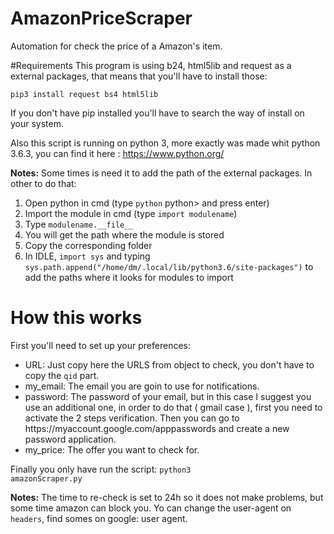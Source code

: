 # AmazonPriceScraper
Automation for check the price of a Amazon's item.

#Requirements
This program is using b24, html5lib and 
request as a external packages, 
that means that you'll have to 
install those:

<code>pip3 install request bs4 html5lib</code>

If you don't have pip installed you'll
have to search the way of install
on your system.

Also this script is running on 
python 3, more exactly was made
whit python 3.6.3, you can find
it here : https://www.python.org/

**Notes:** Some times is need it
to add the path of the external
packages. In other to do that:

<ol>
    <li>Open python in cmd (type <code>python</code> python> and press enter)</li>
    <li>Import the module in cmd (type <code>import modulename</code>)</li>
    <li>Type <code>modulename.__file__</code></li>
    <li>You will get the path where the module is stored</li>
    <li>Copy the corresponding folder</li>
    <li>In IDLE, <code>import sys</code> and typing <code>sys.path.append("/home/dm/.local/lib/python3.6/site-packages")</code> to add the paths where it looks for modules to import</li>
</ol>

# How this works

First you'll need to set up your
preferences:
<ul>
<li>URL: Just copy here the URLS from
object to check, you don't have
to copy the <code>qid</code> part.</li>

<li>my_email: The email you are goin to
use for notifications.</li>

<li>password: The password of your email,
but in this case I suggest you use
an additional one, in order to do that
( gmail case ), first you need to
activate the 2 steps verification.
Then you can go to https://myaccount.google.com/apppasswords
and create a new password application.</li>

<li>my_price: The offer you want to
check for.</li>

</ul>

Finally you only have run the
script: <code>python3 amazonScraper.py</code>

**Notes:** The time to re-check
is set to 24h so it does not make
problems, but some time amazon can
block you. Yo can change the user-agent 
on <code>headers</code>, find somes
on google: user agent.

